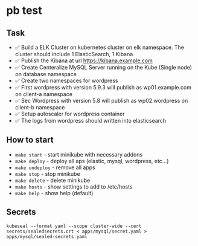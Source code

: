 # pb test

## Task

- ✅ Build a ELK Cluster on kubernetes cluster on elk namespace. The cluster should include 1 ElasticSearch, 1 Kibana
- ✅ Publish the Kibana at url https://kibana.example.com
- ✅ Create Centeralize MySQL Server running on the Kube (Single node) on database namespace
- ✅ Create two namespaces for wordpress
- ✅ First wordpress with version 5.9.3 will publish as wp01.example.com on client-a namespace
- ✅ Sec Wordpress with version 5.8 will publish as wp02.wordpress on client-b namespace
- ✅ Setup autoscaler for wordpress container
- ✅ The logs from wordpress should written into elasticsearch

## How to start

- `make start` - start minikube with necessary addons
- `make deploy` - deploy all aps (elastic, mysql, wordpress, etc...)
- `make undeploy` - remove all apps
- `make stop` - stop minikube
- `make delete` - delete minikube
- `make hosts` - show settings to add to /etc/hosts
- `make help` - show help (default)


## Secrets

```
kubeseal --format yaml --scope cluster-wide --cert secrets/sealedsecrets.crt < apps/mysql/secret.yaml > apps/mysql/sealed-secrets.yaml

```
